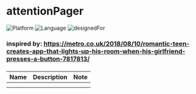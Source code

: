 # attentionPager

![Platform](https://img.shields.io/badge/Platform-webApp-silver.svg)
![Language](https://img.shields.io/badge/Language-JavaScript-orange.svg)
![designedFor](https://img.shields.io/badge/designedFor-Alana-%23ffb7c5.svg)

### inspired by: https://metro.co.uk/2018/08/10/romantic-teen-creates-app-that-lights-up-his-room-when-his-girlfriend-presses-a-button-7817813/

### 
|Name|Description|Note|
|----|----|----|
|||
||||



